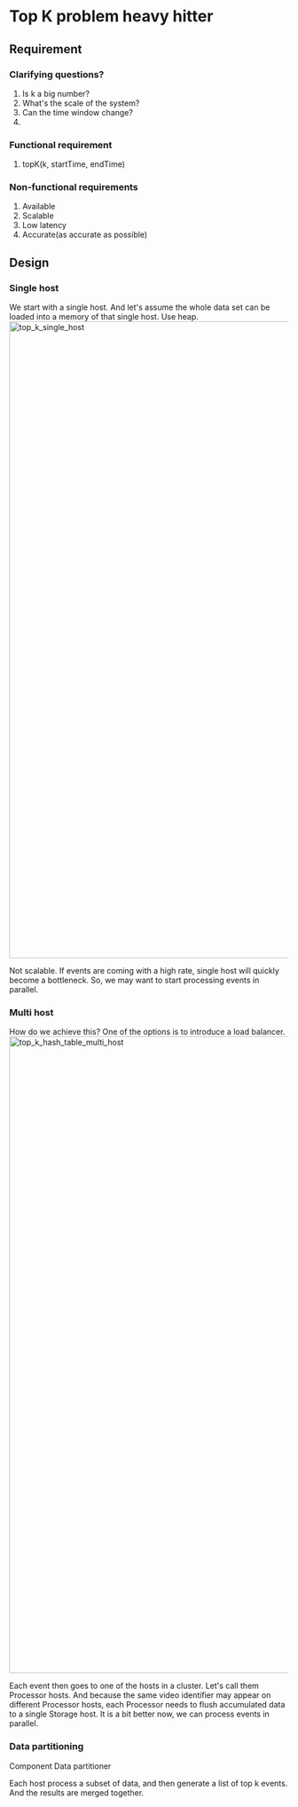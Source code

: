 # Top K problem heavy hitter

## Requirement

### Clarifying questions?
1. Is k a big number?
2. What's the scale of the system?
3. Can the time window change?
4. 
### Functional requirement
1. topK(k, startTime, endTime)

### Non-functional requirements
1. Available
2. Scalable
3. Low latency
4. Accurate(as accurate as possible)

## Design

### Single host
We start with a single host. And let's assume the whole data set can be loaded into a memory of that single host. Use heap.
<img width="1148" alt="top_k_single_host" src="https://github.com/toextendmylimits/system_design/assets/10056698/f91786ff-6c8a-431d-b275-9414aa05a62c">

Not scalable. If events are coming with a high rate, single host will quickly become a bottleneck. So, we may want to start processing events in parallel.

### Multi host
How do we achieve this? One of the options is to introduce a load balancer.
<img width="1148" alt="top_k_hash_table_multi_host" src="https://github.com/toextendmylimits/system_design/assets/10056698/844c135f-b093-45f8-80a5-d1308b2bf36b">


Each event then goes to one of the hosts in a cluster. Let's call them Processor hosts. And because the same video identifier may appear on different Processor hosts, each
Processor needs to flush accumulated data to a single Storage host. It is a bit better now, we can process events in parallel.

### Data partitioning

Component Data partitioner

Each host process a subset of data, and then generate a list of top k events. And the results are merged together.
